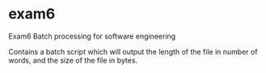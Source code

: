 # exam6
Exam6 Batch processing for software engineering

Contains a batch script which will output the length of the file in number of words, and the size of the file in bytes. 
